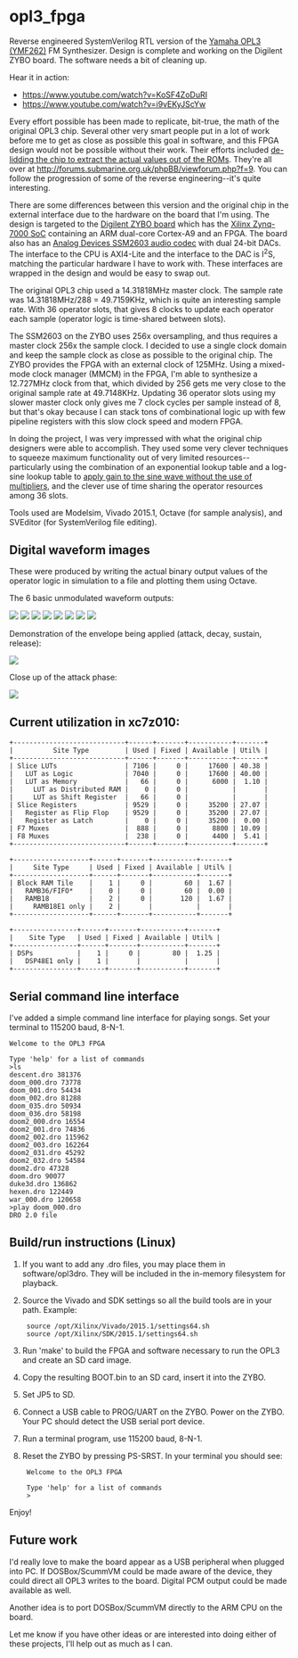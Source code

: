 opl3_fpga
=========
Reverse engineered SystemVerilog RTL version of the 
<a href="http://en.wikipedia.org/wiki/Yamaha_YMF262">Yamaha OPL3 (YMF262)</a> FM Synthesizer.
Design is complete and working on the Digilent ZYBO board. The software needs a bit of cleaning up.

Hear it in action:
* https://www.youtube.com/watch?v=KoSF4ZoDuRI
* https://www.youtube.com/watch?v=i9vEKyJScYw

Every effort possible has been made to replicate, bit-true, the math of the original OPL3 chip. Several other very smart people put in a lot of work before me to get as close as possible this goal in software, and this FPGA design would not be possible without their work. Their efforts included <a href="https://docs.google.com/document/d/18IGx18NQY_Q1PJVZ-bHywao9bhsDoAqoIn1rIm42nwo/edit">de-lidding the chip to extract the actual values out of the ROMs</a>. They're all over at http://forums.submarine.org.uk/phpBB/viewforum.php?f=9. You can follow the progression of some of the reverse engineering--it's quite interesting.

There are some differences between this version and the original chip in the external interface due to the hardware on
the board that I'm using. The design is targeted to the <a href="https://www.digilentinc.com/Products/Detail.cfm?Prod=ZYBO">Digilent ZYBO board</a>
which has the <a href="http://www.xilinx.com/products/silicon-devices/soc/zynq-7000.html">Xilinx Zynq-7000
SoC</a> containing an ARM dual-core Cortex-A9 and an FPGA. The board also has an 
<a href="http://www.analog.com/en/products/audio-video/audio-codecs/ssm2603.html#product-overview">Analog Devices SSM2603
audio codec</a> with dual 24-bit DACs. The interface to the CPU is AXI4-Lite
and the interface to the DAC is I<sup>2</sup>S, matching the particular hardware I have to work with. These
interfaces are wrapped in the design and would be easy to swap out.

The original OPL3 chip used a 14.31818MHz master clock. The sample rate was 14.31818MHz/288 = 49.7159KHz, which is quite an interesting sample rate. With 36 operator slots, that gives 8 clocks to update each operator each sample (operator logic is
time-shared between slots).

The SSM2603 on the ZYBO uses 256x oversampling, and thus requires a master clock 256x the sample clock.
I decided to use a single clock domain and keep the sample clock as close as possible to the original
chip. The ZYBO provides the FPGA with an external clock of 125MHz. Using a mixed-mode clock manager (MMCM) in the FPGA,
I'm able to synthesize a 12.727MHz clock from that, which divided by 256 gets me very close to the original
sample rate at 49.7148KHz. Updating 36 operator slots using my slower master clock only gives me 7 clock
cycles per sample instead of 8, but that's okay because I can stack tons of combinational logic up with
few pipeline registers with this slow clock speed and modern FPGA.

In doing the project, I was very impressed with what the original chip designers were able to accomplish. They used some very clever techniques to squeeze maximum functionality out of very limited resources--particularly using the combination of an exponential lookup table and a log-sine lookup table to <a href="https://github.com/gtaylormb/opl3_fpga/blob/master/docs/opl3math.pdf">apply gain to the sine wave without the use of multipliers</a>, and the clever use of time sharing the operator resources among 36 slots.

Tools used are Modelsim, Vivado 2015.1, Octave (for sample analysis), and SVEditor (for SystemVerilog file editing).

## Digital waveform images
These were produced by writing the actual binary output values of the operator logic in simulation to a file and plotting them using Octave.

The 6 basic unmodulated waveform outputs:

<img src="http://i.imgur.com/ysmm3Sp.png?1">

<img src="http://i.imgur.com/ze8W5wU.png?1">

<img src="http://i.imgur.com/DHMkYkb.png?1">

<img src="http://i.imgur.com/t8UO1Xz.png?1">

<img src="http://i.imgur.com/0fmTRXg.png?1">

<img src="http://i.imgur.com/o1EIYDZ.png?1">

<img src="http://i.imgur.com/LKeYdRh.png?1">

<img src="http://i.imgur.com/5JEmWyz.png?1">

Demonstration of the envelope being applied (attack, decay, sustain, release):

<img src="http://i.imgur.com/Of8oeui.png?1">

Close up of the attack phase:

<img src="http://i.imgur.com/GVkxXhn.png?1">

## Current utilization in xc7z010:

    +----------------------------+------+-------+-----------+-------+
    |          Site Type         | Used | Fixed | Available | Util% |
    +----------------------------+------+-------+-----------+-------+
    | Slice LUTs                 | 7106 |     0 |     17600 | 40.38 |
    |   LUT as Logic             | 7040 |     0 |     17600 | 40.00 |
    |   LUT as Memory            |   66 |     0 |      6000 |  1.10 |
    |     LUT as Distributed RAM |    0 |     0 |           |       |
    |     LUT as Shift Register  |   66 |     0 |           |       |
    | Slice Registers            | 9529 |     0 |     35200 | 27.07 |
    |   Register as Flip Flop    | 9529 |     0 |     35200 | 27.07 |
    |   Register as Latch        |    0 |     0 |     35200 |  0.00 |
    | F7 Muxes                   |  888 |     0 |      8800 | 10.09 |
    | F8 Muxes                   |  238 |     0 |      4400 |  5.41 |
    +----------------------------+------+-------+-----------+-------+
    
    +-------------------+------+-------+-----------+-------+
    |     Site Type     | Used | Fixed | Available | Util% |
    +-------------------+------+-------+-----------+-------+
    | Block RAM Tile    |    1 |     0 |        60 |  1.67 |
    |   RAMB36/FIFO*    |    0 |     0 |        60 |  0.00 |
    |   RAMB18          |    2 |     0 |       120 |  1.67 |
    |     RAMB18E1 only |    2 |       |           |       |
    +-------------------+------+-------+-----------+-------+
    
    +----------------+------+-------+-----------+-------+
    |    Site Type   | Used | Fixed | Available | Util% |
    +----------------+------+-------+-----------+-------+
    | DSPs           |    1 |     0 |        80 |  1.25 |
    |   DSP48E1 only |    1 |       |           |       |
    +----------------+------+-------+-----------+-------+
    
## Serial command line interface

I've added a simple command line interface for playing songs. 
Set your terminal to 115200 baud, 8-N-1.
    
    Welcome to the OPL3 FPGA
    
    Type 'help' for a list of commands
    >ls
    descent.dro 381376
    doom_000.dro 73778
    doom_001.dro 54434
    doom_002.dro 81288
    doom_035.dro 50934
    doom_036.dro 58198
    doom2_000.dro 16554
    doom2_001.dro 74836
    doom2_002.dro 115962
    doom2_003.dro 162264
    doom2_031.dro 45292
    doom2_032.dro 54584
    doom2.dro 47328
    doom.dro 90077
    duke3d.dro 136862
    hexen.dro 122449
    war_000.dro 120658
    >play doom_000.dro
    DRO 2.0 file 
    
## Build/run instructions (Linux)
1. If you want to add any .dro files, you may place them in software/opl3dro.
They will be included in the in-memory filesystem for playback.

2. Source the Vivado and SDK settings so all the build tools are in your path.
Example: 

        source /opt/Xilinx/Vivado/2015.1/settings64.sh
        source /opt/Xilinx/SDK/2015.1/settings64.sh
      
3. Run 'make' to build the FPGA and software necessary to run the OPL3
and create an SD card image.

4. Copy the resulting BOOT.bin to an SD card, insert it into the ZYBO.

5. Set JP5 to SD.

6. Connect a USB cable to PROG/UART on the ZYBO. Power on the ZYBO. Your PC should detect the USB serial port device.

7. Run a terminal program, use 115200 baud, 8-N-1.

8. Reset the ZYBO by pressing PS-SRST. In your terminal you should see:

        Welcome to the OPL3 FPGA

        Type 'help' for a list of commands
        >

Enjoy!

## Future work
I'd really love to make the board appear as a USB peripheral when plugged into PC. If DOSBox/ScummVM could be made aware of the device, they could direct all OPL3 writes to the board. Digital PCM output could be made available as well.

Another idea is to port DOSBox/ScummVM directly to the ARM CPU on the board.

Let me know if you have other ideas or are interested into doing either of these projects, I'll help out as much as I can.

